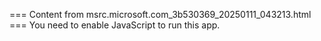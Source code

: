 === Content from msrc.microsoft.com_3b530369_20250111_043213.html ===
You need to enable JavaScript to run this app.
